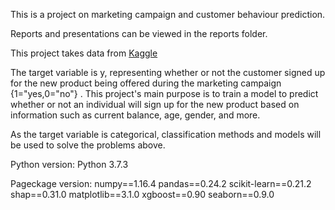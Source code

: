 This is a project on marketing campaign and customer behaviour prediction.

Reports and presentations can be viewed in the reports folder.



This project takes data from [Kaggle](https://www.kaggle.com/edith2021/bank-marketing-campaign)

The target variable is y, representing whether or not the customer signed up for the new product being offered during the marketing campaign {1="yes,0="no"} . This project's main purpose is to train a model to predict whether or not an individual will sign up for the new product based on information such as current balance, age, gender, and more.

As the target variable is categorical, classification methods and models will be used to solve the problems above.

Python version:
Python 3.7.3

Pageckage version:
numpy==1.16.4
pandas==0.24.2
scikit-learn==0.21.2
shap==0.31.0
matplotlib==3.1.0
xgboost==0.90
seaborn==0.9.0
